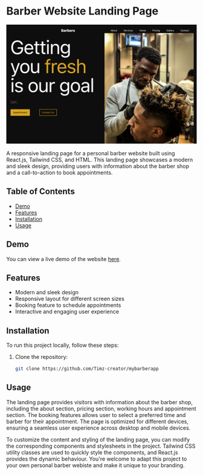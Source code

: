 # Barber Website Landing Page

![Project Banner](./BarberWeb.png)

A responsive landing page for a personal barber website built using React.js, Tailwind CSS, and HTML. This landing page showcases a modern and sleek design, providing users with information about the barber shop and a call-to-action to book appointments.

## Table of Contents

- [Demo](#demo)
- [Features](#features)
- [Installation](#installation)
- [Usage](#usage)

## Demo

You can view a live demo of the website [here](https://mybarberapp.vercel.app/).

## Features

- Modern and sleek design
- Responsive layout for different screen sizes
- Booking feature to schedule appointments
- Interactive and engaging user experience

## Installation

To run this project locally, follow these steps:

1. Clone the repository:

   ```bash
   git clone https://github.com/Timz-creator/mybarberapp
   ```

## Usage

The landing page provides visitors with information about the barber shop, including the about section, pricing section, working hours and appointment section. The booking features allows user to select a preferred time and barber for their appointment. The page is optimized for different devices, ensuring a seamless user experience across desktop and mobile devices.

To customize the content and styling of the landing page, you can modify the corresponding components and stylesheets in the project. Tailwind CSS utility classes are used to quickly style the components, and React.js provides the dynamic behaviour.
You're welcome to adapt this project to your own personal barber webiste and make it unique to your branding.
